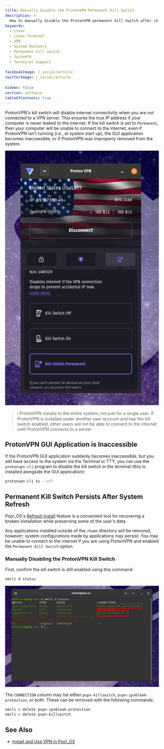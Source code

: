 ```yaml
---
title: Manually Disable the ProtonVPN Permanent Kill Switch
description: >
  How to manually disable the ProtonVPN permanent kill Switch after refreshing Pop!_OS.
keywords:
  - Linux
  - Linux Terminal
  - VPN
  - System Recovery
  - Permanent kill switch
  - System76
  - Technical Support

facebookImage: /_social/article
twitterImage: /_social/article

hidden: false
section: software
tableOfContents: true
---
```


ProtonVPN's kill switch will disable internet connectivity when you are not connected to a VPN server. This ensures the true IP address if your computer is never leaked to the internet. If the kill switch is set to `Permanent`, then your computer will be unable to connect to the internet, even if ProtonVPN isn't running (i.e., at system start up), the GUI application becomes inaccessible, or if ProtonVPN was improperly removed from the system.

![ProtonVPN Kill Switch](images/fix-pvpn-killswitch/proton-killswitch.png)

> ℹ️ ProtonVPN installs to the entire system; not just for a single user. If ProtonVPN is installed under another user account and has the kill switch enabled, other users will not be able to connect to the internet until ProtonVPN connects to a server.

## ProtonVPN GUI Application is Inaccessible

If the ProtonVPN GUI application suddenly becomes inaccessible, but you still have access to the system via the Terminal or TTY, you can use the `protonvpn-cli` program to disable the kill switch in the terminal (this is installed alongside the GUI application):

```bash
protonvpn-cli ks --off
```

## Permanent Kill Switch Persists After System Refresh

Pop!\_OS's [Refresh Install](/articles/pop-recovery) feature is a convenient tool for recovering a broken installation while preserving some of the user's data.

Any applications installed outside of the `/home` directory will be removed, however; system configurations made by applications may persist. You may be unable to connect to the internet if you are using ProtonVPN and enabled the `Permanent Kill Switch` option.

### Manually Disabling the ProtonVPN Kill Switch

First, confirm the kill switch is still enabled using this command:

```bash
nmcli d status
```

![Permanent Killswitch Enabled](images/fix-pvpn-killswitch/confirm-with-nmcli.png)

The `CONNECTION` column may list either `pvpn-killswitch`, `pvpn-ipv6leak-protection`, or both. These can be removed with the following commands:

```bash
nmcli c delete pvpn-ipv6leak-protection 
nmcli c delete pvpn-killswitch
```

## See Also

- [Install and Use VPN in Pop!\_OS](/articles/use-vpn-software)
